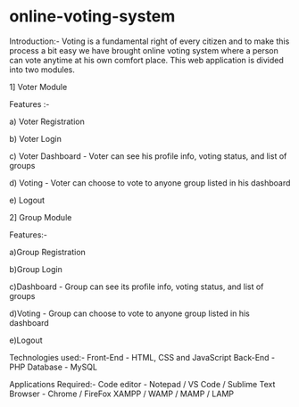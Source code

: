 # online-voting-system

Introduction:-
Voting is a fundamental right of every citizen and to make this process a bit easy we have brought online voting system where a person can vote anytime at his own comfort place. This web application is divided into two modules.

1] Voter Module

   Features :-
   
   a) Voter Registration
   
   b) Voter Login
   
   c) Voter Dashboard - Voter can see his profile info, voting status, and list of groups
   
   d) Voting - Voter can choose to vote to anyone group listed in his dashboard
   
   e) Logout
   
2] Group Module

   Features:-
   
   a)Group Registration
   
   b)Group Login
   
   c)Dashboard - Group can see its profile info, voting status, and list of groups
   
   d)Voting - Group can choose to vote to anyone group listed in his dashboard
   
   e)Logout
   
Technologies used:-
Front-End - HTML, CSS and JavaScript
Back-End - PHP
Database - MySQL

Applications Required:-
Code editor - Notepad / VS Code / Sublime Text
Browser - Chrome / FireFox
XAMPP / WAMP / MAMP / LAMP
